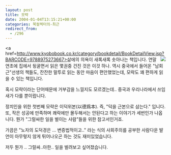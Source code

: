 ```yaml
---
layout: post
title: 모략
date: 2004-01-04T13:15:21+00:00
categories: 북컬렉터의-최근
redirect_from:
  - /296
---
```


<a href=http://www.kyobobook.co.kr/category/bookdetail/BookDetailView.jsp?BARCODE=9788975273667><img src=http://image.kyobobook.co.kr/images/book/large/667/l9788975273667.jpg border=0 align=right></a>삶에의 의욕이 새록새록 솟아나는 책입니다. 연말연초에 집에서 뒹굴면서 읽은 몇권중 건진 것은 이것 하나. 역시 중국에서 들어온 "남회근"선생의 책들도, 잔잔한 말투로 읽는 동안 마음이 편안했었는데, 모략도 꽤 편하게 읽을 수 있는 책입니다.

혹시 모략이라는 단어때문에 거부감을 느낄지도 모르겠는데.. 중국과 우리나라에서 쓰임새가 다를 뿐이랍니다.

정치인을 위한 첫번째 모략은 이덕위본(以德爲本). 즉, "덕을 근본으로 삼는다." 입니다. 또, 작은 성공에 만족하며 쾌락에만 몰두해서는 안된다고 하는 이야기가 세번인가 나옵니다. 뭔가 "그럴싸한 일을 벌이는 사람"들을 위한 참고서인거죠.

가끔은 "노자의 도덕경은 ... 변증법적이고.." 라는 식의 사회주의를 공부한 사람다운 발언이 아무렇지 않게 튀어나오곤 하는 것도 재미있었습니다.

저두 뭔가 .. 그럴싸..아한.. 일을 벌려보고 싶어졌습니다.
